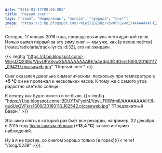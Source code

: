 ```yaml
---
date: "2016-01-17T00:00:00Z"
title: "Первый снег!"
tags: ["зима", "Нидерланды", "погода", "природа", "снег"]
image: "https://3.bp.blogspot.com/-WiejJZQ2SBg/VpvUFVSywXI/AAAAAAAAlHI/a4e4gUtO4Go/s1600/20160117_094217.picasaweb.jpg"
---
```


Сегодня, 17 января 2016 года, природа выкинула неожиданный трюк. Ночью выпал первый за эту зиму снег — мы уже, как [в песне поётся][route:/radiolaria/track-lyrics,id:32], его не ожидали.

{{< imgfig "https://3.bp.blogspot.com/-WiejJZQ2SBg/VpvUFVSywXI/AAAAAAAAlHI/a4e4gUtO4Go/s1600/20160117_094217.picasaweb.jpg" "Первый снег." >}}

<!--more-->

Снег оказался довольно символическим, поскольку при температуре в **+5 °C** он не пролежал и нескольких часов. К тому же с самого утра радостно светило солнце.

К вечеру как будто ничего и не было.
{{< imgfig "https://1.bp.blogspot.com/-BDUYTvFyolM/VpvUFRWdmlI/AAAAAAAAlHI/l-gudUsQVFk/s1600/20160116_162542.picasaweb.jpg" "Предзакатный Баарн." >}}

Эта зима опять в который раз бьёт все рекорды, например, 22 декабря в 2015 году [было самым тёплым](http://nieuws.weeronline.nl/22-december-2015-winter-begint-record-warm/) (**+13,4 °C**) за всю историю наблюдений.

Ну а я не против, со снегом хорошо только [в горах]({{< relref "/blog/0239" >}}).
